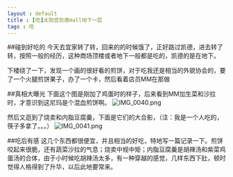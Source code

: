 ```yaml
---
layout : default 
title : [吃]太阳宫凯德mall地下一层
tags : 吃
---
```


##碰到好吃的
今天去宜家转了转，回来的的时候饿了，正好路过凯德，进去转了转，按照一般的经历，这种商场顶楼或者地下一般都是吃的，凯德的是在地下。

下楼绕了一下，发现一个画的很好看的煎饼，对于吃我还是相当的外貌协会的，要了一个火腿煎饼果子，办了一个卡，然后看着店员MM在那做

##真相大曝光
下面这个图是刚加了鸡蛋时的样子，后来看到MM加生菜和沙拉时，才意识到这尼玛是个混血煎饼啊。
![IMG_0040.png](http://s.jser.me/images/1349182821053_IMG_0040.png)

然后又逛到了烧卖和内脂豆腐羹，下面是它们的大合影，（注：我是一个人吃的，筷子多拿了。。。）
![IMG_0041.png](http://s.jser.me/images/1349182804897_IMG_0041.png)

##吃后有感
这几个东西都很便宜，并且相当的好吃，特地写一篇记录一下。煎饼咬起来很脆，还有蔬菜沙拉的气息；烧卖中规中矩；内脂豆腐羹是胡辣汤和紫菜鸡蛋汤的合体，由于小时候吃胡辣汤太多，有一种穿越的感觉，几样东西下肚，顿时觉得人格得到了升华，以后此地要常来。
